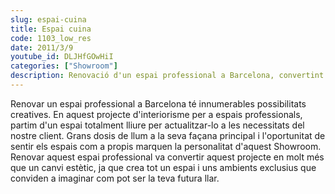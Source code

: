 ```yaml
---
slug: espai-cuina
title: Espai cuina
code: 1103_low_res
date: 2011/3/9
youtube_id: DLJHfGOwHiI
categories: ["Showroom"]
description: Renovació d'un espai professional a Barcelona, convertint un espai lliure en un showroom amb gran lluminositat i ambient acollidor, que inspira a imaginar el futur.
---
```


Renovar un espai professional a Barcelona té innumerables possibilitats creatives. En aquest projecte d'interiorisme per a espais professionals, partim d'un espai totalment lliure per actualitzar-lo a les necessitats del nostre client. Grans dosis de llum a la seva façana principal i l'oportunitat de sentir els espais com a propis marquen la personalitat d'aquest Showroom. Renovar aquest espai professional va convertir aquest projecte en molt més que un canvi estètic, ja que crea tot un espai i uns ambients exclusius que conviden a imaginar com pot ser la teva futura llar.

